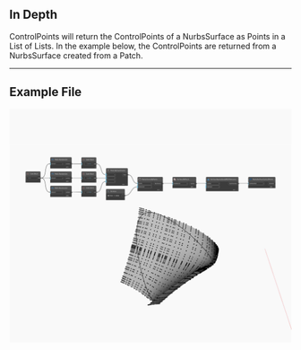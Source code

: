 ## In Depth
ControlPoints will return the ControlPoints of a NurbsSurface as Points in a List of Lists. In the example below, the ControlPoints are returned from a NurbsSurface created from a Patch.
___
## Example File

![ControlPoints](./Autodesk.DesignScript.Geometry.NurbsSurface.ControlPoints_img.jpg)

